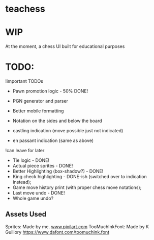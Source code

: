 # teachess
# WIP
At the moment, a chess UI built for educational purposes
# TODO:
!important TODOs
- Pawn promotion logic - 50% DONE!
- PGN generator and parser
- Better mobile formatting
- Notation on the sides and below the board

- castling indication (move possible just not indicated)
- en passant indication (same as above)

!can leave for later
- Tie logic - DONE!
- Actual piece sprites - DONE!
- Better Highlighting (box-shadow?) - DONE!
- King check highlighting - DONE-ish (switched over to indication instead);
- Game move history print (with proper chess move notations);
- Last move undo - DONE!
- Whole game undo?

## Assets Used
Sprites:
    Made by me.
    www.pixilart.com
TooMuchInkFont:
    Made by K Guillory
    https://www.dafont.com/toomuchink.font
